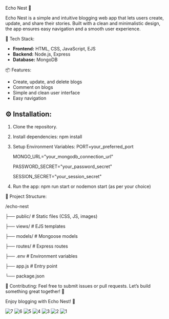 Echo Nest 📝

Echo Nest is a simple and intuitive blogging web app that lets users create, update, and share their stories. Built with a clean and minimalistic design, the app ensures easy navigation and a smooth user experience.

🚀 Tech Stack:
- **Frontend:** HTML, CSS, JavaScript, EJS  
- **Backend:** Node.js, Express  
- **Database:** MongoDB  

📦 Features:
- Create, update, and delete blogs  
- Comment on blogs  
- Simple and clean user interface  
- Easy navigation  

## ⚙️ Installation:

1. Clone the repository.

2. Install dependencies:
   npm install

3. Setup Environment Variables:
   PORT=your_preferred_port
   
   MONGO_URL="your_mongodb_connection_url"
   
   PASSWORD_SECRET="your_password_secret"
   
   SESSION_SECRET="your_session_secret"

5. Run the app:
   npm run start or nodemon start (as per your choice)

📁 Project Structure:

/echo-nest

├── public/              # Static files (CSS, JS, images)

├── views/               # EJS templates

├── models/              # Mongoose models

├── routes/              # Express routes

├── .env                 # Environment variables

├── app.js               # Entry point

└── package.json

🤝 Contributing:
Feel free to submit issues or pull requests. Let’s build something great together! 🚀

Enjoy blogging with Echo Nest! 🌱

![7](https://github.com/user-attachments/assets/376b80ed-29b3-4558-a42b-1f04e21ca313)
![6](https://github.com/user-attachments/assets/e67068fa-ce2e-419d-868b-700277b79610)
![5](https://github.com/user-attachments/assets/46ca8b50-9f9a-4a46-9e9e-1c864f28ac1e)
![4](https://github.com/user-attachments/assets/4f0774d3-2396-4045-9226-9d061ca6dfcc)
![3](https://github.com/user-attachments/assets/ea17b7ec-0f68-4ba2-97d1-1ed07903be96)
![2](https://github.com/user-attachments/assets/f6971b7e-d9db-4d29-814b-16691b785f63)
![1](https://github.com/user-attachments/assets/3ad3aafe-00cd-481a-bf99-e06cec656466)



